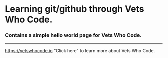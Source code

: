 # Learning git/github through Vets Who Code.
### Contains a simple hello world page for Vets Who Code.

---

https://vetswhocode.io "Click here" to learn more about Vets Who Code.
